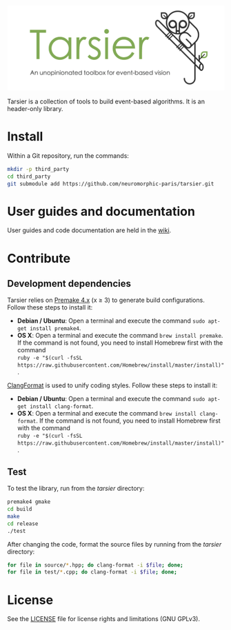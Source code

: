 ![tarsier](banner.png "The Tarsier banner")

Tarsier is a collection of tools to build event-based algorithms. It is an header-only library.

# Install

Within a Git repository, run the commands:

```sh
mkdir -p third_party
cd third_party
git submodule add https://github.com/neuromorphic-paris/tarsier.git
```

# User guides and documentation

User guides and code documentation are held in the [wiki](https://github.com/neuromorphic-paris/tarsier/wiki).

# Contribute

## Development dependencies

Tarsier relies on [Premake 4.x](https://github.com/premake/premake-4.x) (x ≥ 3) to generate build configurations. Follow these steps to install it:
  - __Debian / Ubuntu__: Open a terminal and execute the command `sudo apt-get install premake4`.
  - __OS X__: Open a terminal and execute the command `brew install premake`. If the command is not found, you need to install Homebrew first with the command<br />
  `ruby -e "$(curl -fsSL https://raw.githubusercontent.com/Homebrew/install/master/install)"`.

  [ClangFormat](https://clang.llvm.org/docs/ClangFormat.html) is used to unify coding styles. Follow these steps to install it:
  - __Debian / Ubuntu__: Open a terminal and execute the command `sudo apt-get install clang-format`.
  - __OS X__: Open a terminal and execute the command `brew install clang-format`. If the command is not found, you need to install Homebrew first with the command<br />
  `ruby -e "$(curl -fsSL https://raw.githubusercontent.com/Homebrew/install/master/install)"`.

## Test

To test the library, run from the *tarsier* directory:
```sh
premake4 gmake
cd build
make
cd release
./test
```

After changing the code, format the source files by running from the *tarsier* directory:
```sh
for file in source/*.hpp; do clang-format -i $file; done;
for file in test/*.cpp; do clang-format -i $file; done;
```

# License

See the [LICENSE](LICENSE.txt) file for license rights and limitations (GNU GPLv3).

